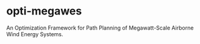 # opti-megawes
An Optimization Framework for Path Planning of Megawatt-Scale Airborne Wind Energy Systems.
